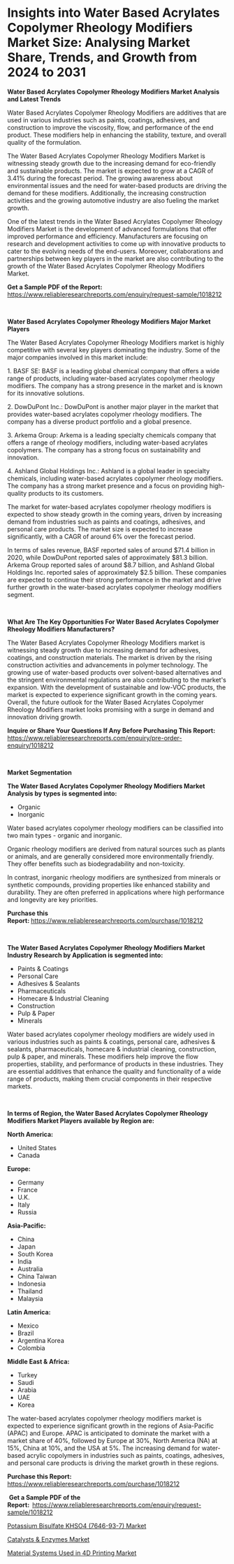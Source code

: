 <p><h1>Insights into Water Based Acrylates Copolymer Rheology Modifiers Market Size: Analysing Market Share, Trends, and Growth from 2024 to 2031</h1></p><p><strong>Water Based Acrylates Copolymer Rheology Modifiers Market Analysis and Latest Trends</strong></p>
<p><p>Water Based Acrylates Copolymer Rheology Modifiers are additives that are used in various industries such as paints, coatings, adhesives, and construction to improve the viscosity, flow, and performance of the end product. These modifiers help in enhancing the stability, texture, and overall quality of the formulation.</p><p>The Water Based Acrylates Copolymer Rheology Modifiers Market is witnessing steady growth due to the increasing demand for eco-friendly and sustainable products. The market is expected to grow at a CAGR of 3.41% during the forecast period. The growing awareness about environmental issues and the need for water-based products are driving the demand for these modifiers. Additionally, the increasing construction activities and the growing automotive industry are also fueling the market growth.</p><p>One of the latest trends in the Water Based Acrylates Copolymer Rheology Modifiers Market is the development of advanced formulations that offer improved performance and efficiency. Manufacturers are focusing on research and development activities to come up with innovative products to cater to the evolving needs of the end-users. Moreover, collaborations and partnerships between key players in the market are also contributing to the growth of the Water Based Acrylates Copolymer Rheology Modifiers Market.</p></p>
<p><strong>Get a Sample PDF of the Report:&nbsp;</strong> <a href="https://www.reliableresearchreports.com/enquiry/request-sample/1018212">https://www.reliableresearchreports.com/enquiry/request-sample/1018212</a></p>
<p>&nbsp;</p>
<p><strong>Water Based Acrylates Copolymer Rheology Modifiers Major Market Players</strong></p>
<p><p>The Water Based Acrylates Copolymer Rheology Modifiers market is highly competitive with several key players dominating the industry. Some of the major companies involved in this market include:</p><p>1. BASF SE: BASF is a leading global chemical company that offers a wide range of products, including water-based acrylates copolymer rheology modifiers. The company has a strong presence in the market and is known for its innovative solutions. </p><p>2. DowDuPont Inc.: DowDuPont is another major player in the market that provides water-based acrylates copolymer rheology modifiers. The company has a diverse product portfolio and a global presence.</p><p>3. Arkema Group: Arkema is a leading specialty chemicals company that offers a range of rheology modifiers, including water-based acrylates copolymers. The company has a strong focus on sustainability and innovation.</p><p>4. Ashland Global Holdings Inc.: Ashland is a global leader in specialty chemicals, including water-based acrylates copolymer rheology modifiers. The company has a strong market presence and a focus on providing high-quality products to its customers.</p><p>The market for water-based acrylates copolymer rheology modifiers is expected to show steady growth in the coming years, driven by increasing demand from industries such as paints and coatings, adhesives, and personal care products. The market size is expected to increase significantly, with a CAGR of around 6% over the forecast period.</p><p>In terms of sales revenue, BASF reported sales of around $71.4 billion in 2020, while DowDuPont reported sales of approximately $81.3 billion. Arkema Group reported sales of around $8.7 billion, and Ashland Global Holdings Inc. reported sales of approximately $2.5 billion. These companies are expected to continue their strong performance in the market and drive further growth in the water-based acrylates copolymer rheology modifiers segment.</p></p>
<p>&nbsp;</p>
<p><strong>What Are The Key Opportunities For Water Based Acrylates Copolymer Rheology Modifiers Manufacturers?</strong></p>
<p><p>The Water Based Acrylates Copolymer Rheology Modifiers market is witnessing steady growth due to increasing demand for adhesives, coatings, and construction materials. The market is driven by the rising construction activities and advancements in polymer technology. The growing use of water-based products over solvent-based alternatives and the stringent environmental regulations are also contributing to the market's expansion. With the development of sustainable and low-VOC products, the market is expected to experience significant growth in the coming years. Overall, the future outlook for the Water Based Acrylates Copolymer Rheology Modifiers market looks promising with a surge in demand and innovation driving growth.</p></p>
<p><strong>Inquire or Share Your Questions If Any Before Purchasing This Report:</strong> <a href="https://www.reliableresearchreports.com/enquiry/pre-order-enquiry/1018212">https://www.reliableresearchreports.com/enquiry/pre-order-enquiry/1018212</a></p>
<p>&nbsp;</p>
<p><strong>Market Segmentation</strong></p>
<p><strong>The Water Based Acrylates Copolymer Rheology Modifiers Market Analysis by types is segmented into:</strong></p>
<p><ul><li>Organic</li><li>Inorganic</li></ul></p>
<p><p>Water based acrylates copolymer rheology modifiers can be classified into two main types - organic and inorganic. </p><p>Organic rheology modifiers are derived from natural sources such as plants or animals, and are generally considered more environmentally friendly. They offer benefits such as biodegradability and non-toxicity.</p><p>In contrast, inorganic rheology modifiers are synthesized from minerals or synthetic compounds, providing properties like enhanced stability and durability. They are often preferred in applications where high performance and longevity are key priorities.</p></p>
<p><strong>Purchase this Report:&nbsp;</strong><a href="https://www.reliableresearchreports.com/purchase/1018212">https://www.reliableresearchreports.com/purchase/1018212</a></p>
<p>&nbsp;</p>
<p><strong>The Water Based Acrylates Copolymer Rheology Modifiers Market Industry Research by Application is segmented into:</strong></p>
<p><ul><li>Paints & Coatings</li><li>Personal Care</li><li>Adhesives & Sealants</li><li>Pharmaceuticals</li><li>Homecare & Industrial Cleaning</li><li>Construction</li><li>Pulp & Paper</li><li>Minerals</li></ul></p>
<p><p>Water based acrylates copolymer rheology modifiers are widely used in various industries such as paints & coatings, personal care, adhesives & sealants, pharmaceuticals, homecare & industrial cleaning, construction, pulp & paper, and minerals. These modifiers help improve the flow properties, stability, and performance of products in these industries. They are essential additives that enhance the quality and functionality of a wide range of products, making them crucial components in their respective markets.</p></p>
<p>&nbsp;</p>
<p><strong>In terms of Region, the Water Based Acrylates Copolymer Rheology Modifiers Market Players available by Region are:</strong></p>
<p>
    <p> <strong> North America: </strong>
        <ul>
            <li>United States</li>
            <li>Canada</li>
        </ul>
        </p> 
    <p> <strong> Europe: </strong>
        <ul>
            <li>Germany</li>
            <li>France</li>
            <li>U.K.</li>
            <li>Italy</li>
            <li>Russia</li>
        </ul>
        </p> 
    <p> <strong> Asia-Pacific: </strong>
        <ul>
            <li>China</li>
            <li>Japan</li>
            <li>South Korea</li>
            <li>India</li>
            <li>Australia</li>
            <li>China Taiwan</li>
            <li>Indonesia</li>
            <li>Thailand</li>
            <li>Malaysia</li>
        </ul>
        </p> 
    <p> <strong> Latin America: </strong>
        <ul>
            <li>Mexico</li>
            <li>Brazil</li>
            <li>Argentina Korea</li>
            <li>Colombia</li>
        </ul>
        </p> 
    <p> <strong> Middle East & Africa: </strong>
        <ul>
            <li>Turkey</li>
            <li>Saudi</li>
            <li>Arabia</li>
            <li>UAE</li>
            <li>Korea</li>
        </ul>
    </p>
    </p>
<p><p>The water-based acrylates copolymer rheology modifiers market is expected to experience significant growth in the regions of Asia-Pacific (APAC) and Europe. APAC is anticipated to dominate the market with a market share of 40%, followed by Europe at 30%, North America (NA) at 15%, China at 10%, and the USA at 5%. The increasing demand for water-based acrylic copolymers in industries such as paints, coatings, adhesives, and personal care products is driving the market growth in these regions.</p></p>
<p><strong>Purchase this Report: </strong><a href="https://www.reliableresearchreports.com/purchase/1018212">https://www.reliableresearchreports.com/purchase/1018212</a></p>
<p>&nbsp;<strong>Get a Sample PDF of the Report:&nbsp;&nbsp;</strong><a href="https://www.reliableresearchreports.com/enquiry/request-sample/1018212">https://www.reliableresearchreports.com/enquiry/request-sample/1018212</a></p>
<p><strong></strong></p>
<p><p><a href="https://view.publitas.com/reportprime-1/potassium-bisulfate-khso4-7646-93-7-market-growth-market-trends-covid-19-impact-and-forecasts-for-period-from-2023-2030/">Potassium Bisulfate KHSO4 (7646-93-7) Market</a></p><p><a href="https://view.publitas.com/reportprime-1/catalysts-enzymes-market-size-focuses-on-market-dynamics-in-depth-analysis-and-future-projections-of-its-market-forecasted-for-period-from-2023-to-2030/">Catalysts & Enzymes Market</a></p><p><a href="https://view.publitas.com/reportprime-1/material-systems-used-in-4d-printing-market-size-market-trends-and-growth-outlook-forecasted-for-period-from-2023-to-2030/">Material Systems Used in 4D Printing Market</a></p></p>